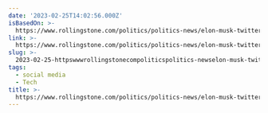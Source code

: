 ```yaml
---
date: '2023-02-25T14:02:56.000Z'
isBasedOn: >-
  https://www.rollingstone.com/politics/politics-news/elon-musk-twitter-no-transparency-reports-government-data-1234684941/
link: >-
  https://www.rollingstone.com/politics/politics-news/elon-musk-twitter-no-transparency-reports-government-data-1234684941/
slug: >-
  2023-02-25-httpswwwrollingstonecompoliticspolitics-newselon-musk-twitter-no-transparency-reports-government-data-1234684941
tags:
  - social media
  - Tech
title: >-
  https://www.rollingstone.com/politics/politics-news/elon-musk-twitter-no-transparency-reports-government-data-1234684941/
---
```


